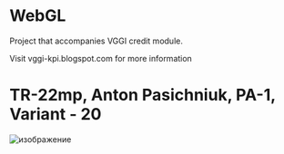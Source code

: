 # WebGL

Project that accompanies VGGI credit module.

Visit vggi-kpi.blogspot.com for more information

# TR-22mp, Anton Pasichniuk, PA-1, Variant - 20

![изображение](https://user-images.githubusercontent.com/71665098/210455769-82f140e5-1109-42c6-93bc-03809fd48f6b.png)
